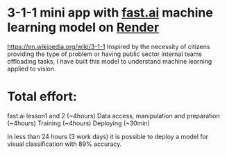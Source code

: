 # 3-1-1 mini app with [fast.ai](https://www.fast.ai) machine learning model on [Render](https://render.com)

https://en.wikipedia.org/wiki/3-1-1
Inspired by the necessity of citizens providing the type of problem or having public sector internal teams offloading tasks, I have built this model to understand machine learning applied to vision.

# Total effort:
fast.ai lesson1 and 2 (~4hours)
Data access, manipulation and preparation (~4hours)
Training (~4hours)
Deploying (~30min)

In less than 24 hours (3 work days) it is possible to deploy a model for visual classification with 89% accuracy.
